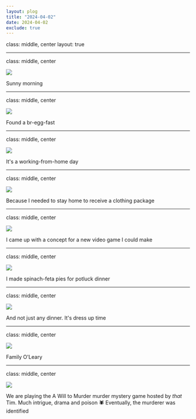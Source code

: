 ```yaml
---
layout: plog
title: "2024-04-02"
date: 2024-04-02
exclude: true
---
```


class: middle, center
layout: true

---

class: middle, center

<img class="plog-picture" src="{{ site.baseurl }}/img/plog/2024-04-02/01.jpg" />

Sunny morning

---

class: middle, center

<img class="plog-picture" src="{{ site.baseurl }}/img/plog/2024-04-02/02.jpg" />

Found a br-egg-fast

---

class: middle, center

<img class="plog-picture" src="{{ site.baseurl }}/img/plog/2024-04-02/03.jpg" />

It's a working-from-home day

---

class: middle, center

<img class="plog-picture" src="{{ site.baseurl }}/img/plog/2024-04-02/04.jpg" />

Because I needed to stay home to receive a clothing package

---

class: middle, center

<img class="plog-picture" src="{{ site.baseurl }}/img/plog/2024-04-02/05.jpg" />

I came up with a concept for a new video game I could make

---

class: middle, center

<img class="plog-picture" src="{{ site.baseurl }}/img/plog/2024-04-02/06.jpg" />

I made spinach-feta pies for potluck dinner

---

class: middle, center

<img class="plog-picture" src="{{ site.baseurl }}/img/plog/2024-04-02/07.jpg" />

And not just any dinner. It's dress up time

---

class: middle, center

<img class="plog-picture" src="{{ site.baseurl }}/img/plog/2024-04-02/08.jpg" />

Family O'Leary

---

class: middle, center

<img class="plog-picture" src="{{ site.baseurl }}/img/plog/2024-04-02/09.jpg" />

We are playing the A Will to Murder murder mystery game hosted by _that_ Tim. Much intrigue, drama and poison 🕷️ Eventually, the murderer was identified

